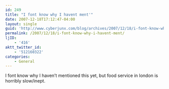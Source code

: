 ```yaml
---
id: 249
title: "I font know why I havent ment'"
date: 2007-12-18T17:12:47-04:00
layout: single
guid: 'http://www.cyberjunx.com/blog/archives/2007/12/18/i-font-know-why-i-havent-ment/'
permalink: /2007/12/18/i-font-know-why-i-havent-ment/
ljID:
    - '416'
aktt_twitter_id:
    - '512160322'
categories:
    - General
---
```


I font know why I haven’t mentioned this yet, but food service in london is horribly slow/inept.